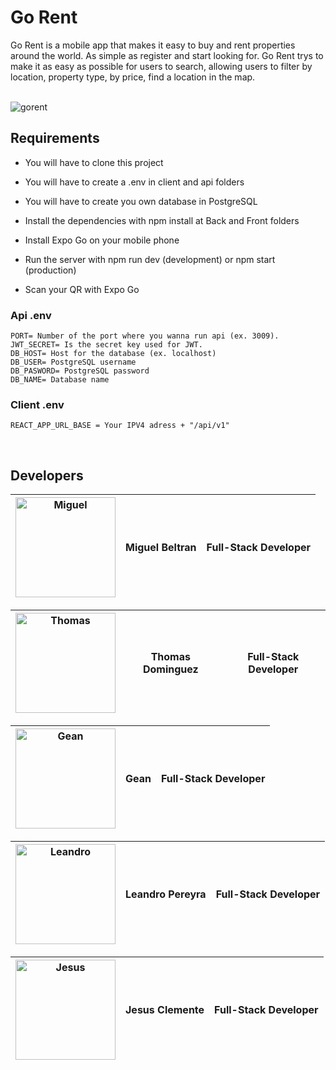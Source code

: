 <h1>Go Rent</h1>
 <p align="center">

Go Rent is a mobile app that makes it easy to buy and rent properties around the world. As simple as register and start looking for. Go Rent trys to make it as easy as possible for users to search, allowing users to filter by location, property type, by price, find a location in the map.

 </br>
<img align="center" src="https://res.cloudinary.com/ddkurzft6/image/upload/v1669732004/gorent/gorent_captura_readme_huhwh2.jpg" alt="gorent"/>
 </p>

## Requirements

- You will have to clone this project

- You will have to create a .env in client and api folders

- You will have to create you own database in PostgreSQL

- Install the dependencies with npm install at Back and Front folders

- Install Expo Go on your mobile phone

- Run the server with npm run dev (development) or npm start (production)

- Scan your QR with Expo Go
  </br>

### Api .env

```
PORT= Number of the port where you wanna run api (ex. 3009).
JWT_SECRET= Is the secret key used for JWT.
DB_HOST= Host for the database (ex. localhost)
DB_USER= PostgreSQL username
DB_PASWORD= PostgreSQL password
DB_NAME= Database name
```

### Client .env

```
REACT_APP_URL_BASE = Your IPV4 adress + "/api/v1"
```

 </br>

## Developers
<p align="center" display="flex" flexDirection="row">

|<img height="160" width="160" src="https://avatars.githubusercontent.com/u/55055505?s=200&v=4" alt="Miguel"/>|Miguel Beltran|Full-Stack Developer|      
|----|-----|-------|      

|<img height="160" width="160" src="https://avatars.githubusercontent.com/u/90942448?s=200&v=4" alt="Thomas"/>|Thomas Dominguez|Full-Stack Developer|      
|----|-----|-------|      

|<img height="160" width="160" src="https://avatars.githubusercontent.com/u/88212205?s=200&v=4" alt="Gean"/>|Gean|Full-Stack Developer|      
|----|-----|-------|      

|<img height="160" width="160" src="https://avatars.githubusercontent.com/u/70654398?s=200&v=4" alt="Leandro"/>|Leandro Pereyra|Full-Stack Developer|      
|----|-----|-------|      

| <img height="160" width="160" src="https://avatars.githubusercontent.com/u/90948666?s=200&v=4" alt="Jesus"/>|Jesus Clemente|Full-Stack Developer|      
|----|-----|-------|      

<!-- 

<div display="flex" flexDirection="column">
 <img height="160" width="160" src="https://avatars.githubusercontent.com/u/55055505?s=200&v=4" alt="Miguel"/>
<h4>Miguel Beltran</h4>
<p>Full Stack Developer</p>
</div>
<div display="flex" flexDirection="column">
 <img height="160" width="160" src="https://avatars.githubusercontent.com/u/90942448?s=200&v=4" alt="Thomas"/>
<h4></h4>
<p></p>
</div>
<div display="flex" flexDirection="column">
 <img height="160" width="160" src="https://avatars.githubusercontent.com/u/88212205?s=200&v=4" alt="Gean"/>
<h4></h4>
<p></p>
</div>
<div display="flex" flexDirection="column">
 <img height="160" width="160" src="https://avatars.githubusercontent.com/u/70654398?s=200&v=4" alt="Leandro"/>
<h4></h4>
<p></p>
</div>
<div display="flex" flexDirection="column">
 <img height="160" width="160" src="https://avatars.githubusercontent.com/u/90948666?s=200&v=4" alt="Jesus"/>
<p></p>
<h4></h4>
</div>
  </p> -->
